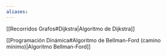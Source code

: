 ```yaml
---
aliases:
---
```

[[Recorridos Grafos#Dijkstra|Algoritmo de Dijkstra]]

[[Programación Dinámica#Algoritmo de Bellman-Ford (camino mínimo)|Algoritmo Bellman-Ford]]
